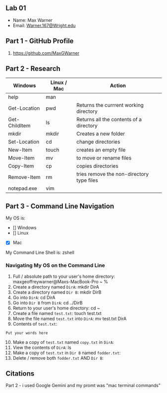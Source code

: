 ## Lab 01

- Name: Max Warner 
- Email: Warner.167@Wright.edu

## Part 1 - GitHub Profile

1. https://github.com/MaxGWarner

## Part 2 - Research

| Windows | Linux / Mac | Action |
| ---     | ---         | ---    |
| help    | man         |       |
| Get-Location | pwd    |    Returns the currrent working directory   |
| Get-ChildItem | ls    |      Returns all the contents of a directory  |
| mkdir   | mkdir       |     Creates a new folder   |
| Set-Location | cd     |     change directories    |
| New-Item | touch      |  creates an empty file   |
| Move-Item | mv        |     to move or rename files   |
| Copy-Item | cp        |    copies directories     |
| Remove-Item | rm      | tries remove the non-directory type files |
| notepad.exe | vim     |      |

## Part 3 - Command Line Navigation

My OS is:
- [] Windows
- [] Linux
- [X] Mac

My Command Line Shell is: zshell

### Navigating My OS on the Command Line

1. Full / absolute path to your user's home directory: maxgeoffreywarner@Maxs-MacBook-Pro ~ % 
2. Create a directory named `DirA`: mkdir DirA
3. Create a directory named `Dir B`: mkdir DirB
4. Go into `DirA`: cd DirA
5. Go into `Dir B` from `DirA`:  cd ../DirB
6. Return to your user's home directory: cd ~
7. Create a file named `test.txt`:  touch test.txt
8. Move the file named `test.txt` into `DirA`: mv test.txt DirA 
9. Contents of `test.txt`:
```
Put your words here
```
10. Make a copy of `test.txt` named `copy.txt` in `DirA`:
11. View the contents of `DirA`: ls
12. Make a copy of `test.txt` in `Dir B` named `fodder.txt`:
13. Delete / remove both `fodder.txt` AND `Dir B`:

## Citations

Part 2 - i used Google Gemini and my promt was "mac terminal commands"
